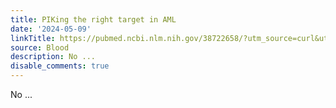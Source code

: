 ```yaml
---
title: PIKing the right target in AML
date: '2024-05-09'
linkTitle: https://pubmed.ncbi.nlm.nih.gov/38722658/?utm_source=curl&utm_medium=rss&utm_campaign=journals&utm_content=7603509&fc=None&ff=20240510182113&v=2.18.0.post9+e462414
source: Blood
description: No ...
disable_comments: true
---
```

No ...